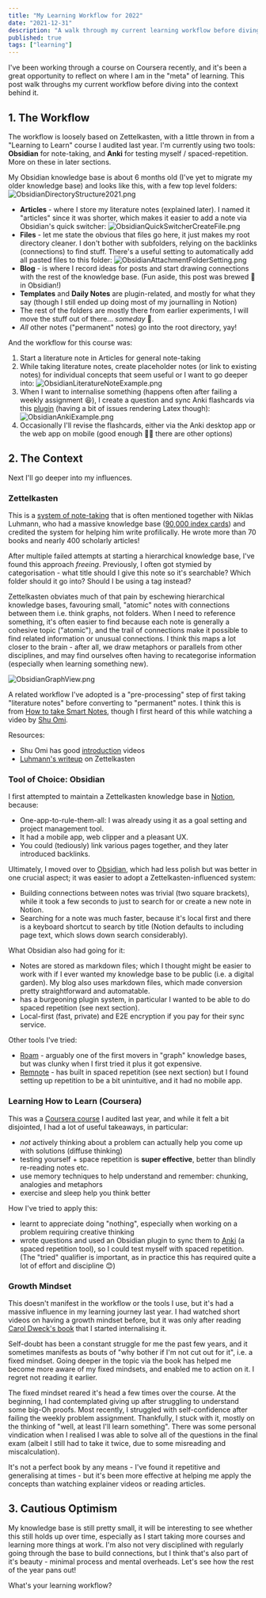 ```yaml
---
title: "My Learning Workflow for 2022"
date: "2021-12-31"
description: "A walk through my current learning workflow before diving into the thinking and frameworks behind it."
published: true
tags: ["learning"]
---
```


I've been working through a course on Coursera recently, and it's been a great opportunity to reflect on where I am in the "meta" of learning. This post walk throughs my current workflow before diving into the context behind it.

## 1. The Workflow

The workflow is loosely based on Zettelkasten, with a little thrown in from a "Learning to Learn" course I audited last year. I'm currently using two tools: **Obsidian** for note-taking, and **Anki** for testing myself / spaced-repetition. More on these in later sections.

My Obsidian knowledge base is about 6 months old (I've yet to migrate my older knowledge base) and looks like this, with a few top level folders:
![ObsidianDirectoryStructure2021.png](./ObsidianDirectoryStructure2021.png)

- **Articles** - where I store my literature notes (explained later). I named it "articles" since it was shorter, which makes it easier to add a note via Obsidian's quick switcher:
  ![ObsidianQuickSwitcherCreateFile.png](./ObsidianQuickSwitcherCreateFile.png)
- **Files** - let me state the obvious that files go here, it just makes my root directory cleaner. I don't bother with subfolders, relying on the backlinks (connections) to find stuff. There's a useful setting to automatically add all pasted files to this folder:
  ![ObsidianAttachmentFolderSetting.png](./ObsidianAttachmentFolderSetting.png)
- **Blog** - is where I record ideas for posts and start drawing connections with the rest of the knowledge base. (Fun aside, this post was brewed 🍺 in Obsidian!)
- **Templates** and **Daily Notes** are plugin-related, and mostly for what they say (though I still ended up doing most of my journalling in Notion)
- The rest of the folders are mostly there from earlier experiments, I will move the stuff out of there... _someday_ 🏃.
- _All_ other notes ("permanent" notes) go into the root directory, yay!

And the workflow for this course was:

1. Start a literature note in Articles for general note-taking
2. While taking literature notes, create placeholder notes (or link to existing notes) for individual concepts that seem useful or I want to go deeper into:
   ![ObsidianLiteratureNoteExample.png](./ObsidianLiteratureNoteExample.png)
3. When I want to internalise something (happens often after failing a weekly assignment 😆), I create a question and sync Anki flashcards via this [plugin](https://github.com/debanjandhar12/Obsidian-Anki-Sync) (having a bit of issues rendering Latex though):
   ![ObsidianAnkiExample.png](./ObsidianAnkiExample.png)
4. Occasionally I'll revise the flashcards, either via the Anki desktop app or the web app on mobile (good enough 🤷‍♂️ there are other options)

## 2. The Context

Next I'll go deeper into my influences.

### Zettelkasten

This is a [system of note-taking](https://en.wikipedia.org/wiki/Zettelkasten) that is often mentioned together with Niklas Luhmann, who had a massive knowledge base ([90,000 index cards](<https://en.wikipedia.org/wiki/Niklas_Luhmann#Note-taking_system_(Zettelkasten)>)) and credited the system for helping him write profilically. He wrote more than 70 books and nearly 400 scholarly articles!

After multiple failed attempts at starting a hierarchical knowledge base, I've found this approach _freeing_. Previously, I often got stymied by categorisation - what title should I give this note so it's searchable? Which folder should it go into? Should I be using a tag instead?

Zettelkasten obviates much of that pain by eschewing hierarchical knowledge bases, favouring small, "atomic" notes with connections between them i.e. think graphs, not folders. When I need to reference something, it's often easier to find because each note is generally a cohesive topic ("atomic"), and the trail of connections make it possible to find related information or unusual connections. I think this maps a lot closer to the brain - after all, we draw metaphors or parallels from other disciplines, and may find ourselves often having to recategorise information (especially when learning something new).

![ObsidianGraphView.png](./ObsidianGraphView.png)

A related workflow I've adopted is a "pre-processing" step of first taking "literature notes" before converting to "permanent" notes. I think this is from [How to take Smart Notes](https://takesmartnotes.com/), though I first heard of this while watching a video by [Shu Omi](https://www.youtube.com/watch?v=rOSZOCoqOo8).

Resources:

- Shu Omi has good [introduction](https://www.youtube.com/watch?v=rOSZOCoqOo8) videos
- [Luhmann's writeup](http://luhmann.surge.sh/communicating-with-slip-boxes) on Zettelkasten

### Tool of Choice: Obsidian

I first attempted to maintain a Zettelkasten knowledge base in [Notion](https://www.notion.com), because:

- One-app-to-rule-them-all: I was already using it as a goal setting and project management tool.
- It had a mobile app, web clipper and a pleasant UX.
- You could (tediously) link various pages together, and they later introduced backlinks.

Ultimately, I moved over to [Obsidian](https://obsidian.md/), which had less polish but was better in one crucial aspect; it was easier to adopt a Zettelkasten-influenced system:

- Building connections between notes was trivial (two square brackets), while it took a few seconds to just to search for or create a new note in Notion.
- Searching for a note was much faster, because it's local first and there is a keyboard shortcut to search by title (Notion defaults to including page text, which slows down search considerably).

What Obsidian also had going for it:

- Notes are stored as markdown files; which I thought might be easier to work with if I ever wanted my knowledge base to be public (i.e. a digital garden). My blog also uses markdown files, which made conversion pretty straightforward and automatable.
- has a burgeoning plugin system, in particular I wanted to be able to do spaced repetition (see next section).
- Local-first (fast, private) and E2E encryption if you pay for their sync service.

Other tools I've tried:

- [Roam](https://roamresearch.com/) - arguably one of the first movers in "graph" knowledge bases, but was clunky when I first tried it plus it got expensive.
- [Remnote](https://www.remnote.com/) - has built in spaced repetition (see next section) but I found setting up repetition to be a bit unintuitive, and it had no mobile app.

### Learning How to Learn (Coursera)

This was a [Coursera course](https://www.coursera.org/learn/learning-how-to-learn) I audited last year, and while it felt a bit disjointed, I had a lot of useful takeaways, in particular:

- _not_ actively thinking about a problem can actually help you come up with solutions (diffuse thinking)
- testing yourself + space repetition is **super effective**, better than blindly re-reading notes etc.
- use memory techniques to help understand and remember: chunking, analogies and metaphors
- exercise and sleep help you think better

How I've tried to apply this:

- learnt to appreciate doing "nothing", especially when working on a problem requiring creative thinking
- wrote questions and used an Obsidian plugin to sync them to [Anki](https://apps.ankiweb.net/) (a spaced repetition tool), so I could test myself with spaced repetition. (The "tried" qualifier is important, as in practice this has required quite a lot of effort and discipline 😊)

### Growth Mindset

This doesn't manifest in the workflow or the tools I use, but it's had a massive influence in my learning journey last year. I had watched short videos on having a growth mindset before, but it was only after reading [Carol Dweck's book](https://play.google.com/store/books/details/Mindset_The_New_Psychology_of_Success?id=fdjqz0TPL2wC) that I started internalising it.

Self-doubt has been a constant struggle for me the past few years, and it sometimes manifests as bouts of "why bother if I'm not cut out for it", i.e. a fixed mindset. Going deeper in the topic via the book has helped me become more aware of my fixed mindsets, and enabled me to action on it. I regret not reading it earlier.

The fixed mindset reared it's head a few times over the course. At the beginning, I had contemplated giving up after struggling to understand some big-Oh proofs. Most recently, I struggled with self-confidence after failing the weekly problem assignment. Thankfully, I stuck with it, mostly on the thinking of "well, at least I'll learn something". There was some personal vindication when I realised I was able to solve all of the questions in the final exam (albeit I still had to take it twice, due to some misreading and miscalculation).

It's not a perfect book by any means - I've found it repetitive and generalising at times - but it's been more effective at helping me apply the concepts than watching explainer videos or reading articles.

## 3. Cautious Optimism

My knowledge base is still pretty small, it will be interesting to see whether this still holds up over time, especially as I start taking more courses and learning more things at work. I'm also not very disciplined with regularly going through the base to build connections, but I think that's also part of it's beauty - minimal process and mental overheads. Let's see how the rest of the year pans out!

What's your learning workflow?
